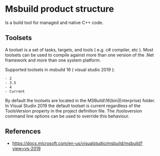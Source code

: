 # Msbuild product structure 

Is a build tool for managed and native C++ code.


## Toolsets

A toolset is a set of tasks, targets, and tools ( e.g. c# compiler, etc ). Most toolsets can be used to compile against more than one version of the .Net framework and more than one system platform.

Supported toolsets in msbuild 16 ( visual studio 2019 ):

    - 2
    - 3.5
    - 4
    - Current

By default the toolsets are located in the MSBuild\16\(bin|Enterprise) folder.  In Visual Studio 2019 the default toolset is current regardless of the ToolsVersion property in the project definition file.  The /toolsversion command line options can be used to override this behaviour.


## References

- https://docs.microsoft.com/en-us/visualstudio/msbuild/msbuild?view=vs-2019
